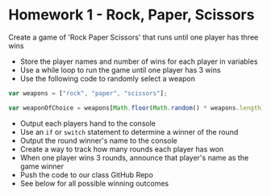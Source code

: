 # Homework 1 - Rock, Paper, Scissors

Create a game of 'Rock Paper Scissors' that runs until one player has three wins

* Store the player names and number of wins for each player in variables
* Use a while loop to run the game until one player has 3 wins
* Use the following code to randomly select a weapon

```javascript
var weapons = ["rock", "paper", "scissors"];

var weaponOfChoice = weapons[Math.floor(Math.random() * weapons.length)];
```

* Output each players hand to the console
* Use an `if` or `switch` statement to determine a winner of the round
* Output the round winner's name to the console
* Create a way to track how many rounds each player has won
* When one player wins 3 rounds, announce that player's name as the game winner
* Push the code to our class GitHub Repo
* See below for all possible winning outcomes
